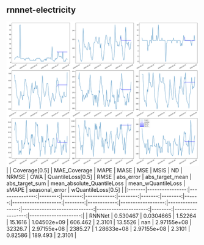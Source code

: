 ## rnnnet-electricity
![rnnnet-electricity](assets/rnnnet-electricity.png)
|        |   Coverage[0.5] |   MAE_Coverage |    MAPE |    MASE |         MSE |    MSIS |     ND |   NRMSE |   OWA |   QuantileLoss[0.5] |    RMSE |   abs_error |   abs_target_mean |   abs_target_sum |   mean_absolute_QuantileLoss |   mean_wQuantileLoss |   sMAPE |   seasonal_error |   wQuantileLoss[0.5] |
|:-------|----------------:|---------------:|--------:|--------:|------------:|--------:|-------:|--------:|------:|--------------------:|--------:|------------:|------------------:|-----------------:|-----------------------------:|---------------------:|--------:|-----------------:|---------------------:|
| RNNNet |        0.530467 |      0.0304665 | 1.52264 | 15.1616 | 1.04502e+09 | 606.462 | 2.3101 | 13.5526 |   nan |         2.97155e+08 | 32326.7 | 2.97155e+08 |           2385.27 |      1.28633e+08 |                  2.97155e+08 |               2.3101 | 0.82586 |          189.493 |               2.3101 |